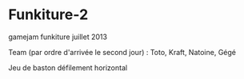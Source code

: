 Funkiture-2
===========

gamejam funkiture juillet 2013 


Team (par ordre d'arrivée le second jour) :
Toto, Kraft, Natoine, Gégé

Jeu de baston défilement horizontal
